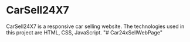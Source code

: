 # CarSell24X7
CarSell24X7 is a responsive car selling website. The technologies used in this project are HTML, CSS, JavaScript.
"# Car24xSellWebPage" 
